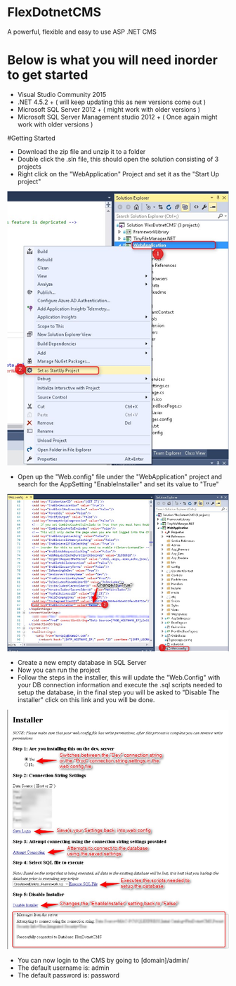 # FlexDotnetCMS
A powerful, flexible and easy to use ASP .NET CMS

# Below is what you will need inorder to get started
- Visual Studio Community 2015 
- .NET 4.5.2 + ( will keep updating this as new versions come out )
- Microsoft SQL Server 2012 + ( might work with older versions )
- Microsoft SQL Server Management studio 2012 + ( Once again might work with older versions )

#Getting Started
- Download the zip file and unzip it to a folder
- Double click the .sln file, this should open the solution consisting of 3 projects
- Right click on the "WebApplication" Project and set it as the "Start Up project"

![alt tag](Github/images/SetAsStartUpProject.jpg)

- Open up the "Web.config" file under the "WebApplication" project and search for the AppSetting "EnableInstaller" and set its value to "True"

![alt tag](Github/images/EnableInstaller.jpg)

- Create a new empty database in SQL Server
- Now you can run the project
- Follow the steps in the installer, this will update the "Web.Config" with your DB connection information and execute the .sql scripts needed to setup the database, in the final step you will be asked to "Disable The installer" click on this link and you will be done.

![alt tag](Github/images/Installer.jpg)

- You can now login to the CMS by going to [domain]/admin/
- The default username is: admin
- The default password is: password

